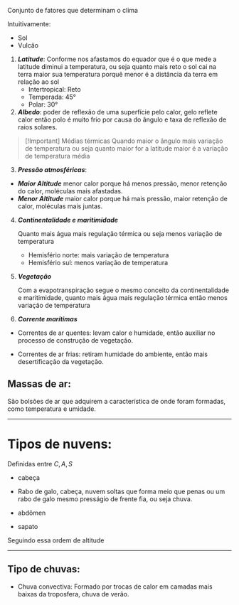 Conjunto de fatores que determinam o clima

Intuitivamente:
- Sol
- Vulcão

1) ***Latitude***: Conforme nos afastamos do equador que é o que mede a latitude diminui a temperatura, ou seja quanto mais reto o sol cai na terra maior sua temperatura porquê menor é a distância da terra em relação ao sol
	- Intertropical: Reto
	- Temperada: 45°
	- Polar: 30°
2) ***Albedo***: poder de reflexão de uma superfície pelo calor, gelo reflete calor então polo é muito frio por causa do ângulo e taxa de reflexão de raios solares.


> [!Important] Médias térmicas
>Quando maior o ângulo mais variação de temperatura 
> ou seja quanto maior for a latitude maior é a variação de temperatura média


3) ***Pressão atmosféricas***:

- ***Maior Altitude*** menor calor porque há menos pressão, menor retenção do calor, moléculas mais afastadas.
- ***Menor Altitude*** maior calor porque há mais pressão, maior retenção de calor, moléculas mais juntas.

4) ***Continentalidade e maritimidade*** 

	Quanto mais água mais regulação térmica ou seja menos variação de temperatura
	
	- Hemisfério norte: mais variação de temperatura
	- Hemisfério sul: menos variação de temperatura

5) ***Vegetação***

	Com a evapotranspiração segue o mesmo conceito da continentalidade e maritimidade, quanto mais água mais regulação térmica então menos variação de temperatura

6) ***Corrente marítimas***
 - Correntes de ar quentes:
	levam calor e humidade, então auxiliar no processo de construção de vegetação.
	
 - Correntes de ar frias:
	 retiram humidade do ambiente, então mais desertificação da vegetação.


## Massas de ar:

São bolsões de ar que adquirem a característica de onde foram formadas, como temperatura e umidade.

---

# Tipos de nuvens: 

Definidas entre $C,A,S$ 
- cabeça

- Rabo de galo, cabeça, nuvem soltas que forma meio que penas ou um rabo de galo mesmo presságio de frente fia, ou seja chuva.

- abdômen
- sapato

Seguindo essa ordem de altitude 

---
## Tipo de chuvas:

- Chuva convectiva: Formado por trocas de calor em camadas mais baixas da troposfera, chuva de verão.
